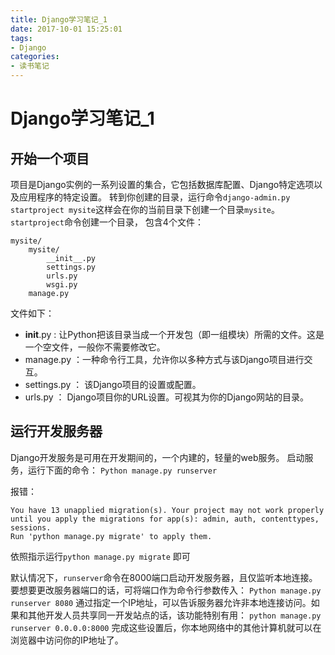 ```yaml
---
title: Django学习笔记_1
date: 2017-10-01 15:25:01
tags: 
- Django
categories: 
- 读书笔记
---
```


# Django学习笔记_1

## 开始一个项目

项目是Django实例的一系列设置的集合，它包括数据库配置、Django特定选项以及应用程序的特定设置。
转到你创建的目录，运行命令`django-admin.py startproject mysite`这样会在你的当前目录下创建一个目录`mysite`。
`startproject`命令创建一个目录， 包含4个文件：
```
mysite/
	mysite/
		__init__.py
		settings.py
		urls.py
		wsgi.py
	manage.py
```


文件如下：
+ __init__.py : 让Python把该目录当成一个开发包（即一组模块）所需的文件。这是一个空文件，一般你不需要修改它。
+ manage.py ：一种命令行工具，允许你以多种方式与该Django项目进行交互。
+ settings.py ： 该Django项目的设置或配置。
+ urls.py ： Django项目你的URL设置。可视其为你的Django网站的目录。

## 运行开发服务器
Django开发服务是可用在开发期间的，一个内建的，轻量的web服务。
启动服务，运行下面的命令：
`Python manage.py runserver`

报错：

```
You have 13 unapplied migration(s). Your project may not work properly until you apply the migrations for app(s): admin, auth, contenttypes, sessions.
Run 'python manage.py migrate' to apply them.
```

依照指示运行`python manage.py migrate` 即可



默认情况下，`runserver`命令在8000端口启动开发服务器，且仅监听本地连接。要想要更改服务器端口的话，可将端口作为命令行参数传入：
`Python manage.py runserver 8080`
通过指定一个IP地址，可以告诉服务器允许非本地连接访问。如果和其他开发人员共享同一开发站点的话，该功能特别有用：
`python manage.py runserver 0.0.0.0:8000`
完成这些设置后，你本地网络中的其他计算机就可以在浏览器中访问你的IP地址了。